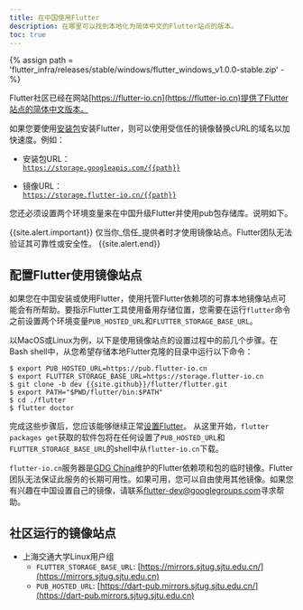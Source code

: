 ```yaml
---
title: 在中国使用Flutter
description: 在哪里可以找到本地化为简体中文的Flutter站点的版本。
toc: true
---
```


{% assign path = 'flutter_infra/releases/stable/windows/flutter_windows_v1.0.0-stable.zip' -%}

Flutter社区已经在网站[https://flutter-io.cn](https://flutter-io.cn)提供了Flutter站点的简体中文版本。

如果您要使用[安装包](/docs/development/tools/sdk/archive)安装Flutter，则可以使用受信任的镜像替换cURL的域名以加快速度。例如：

* 安装包URL：<br>
  [`https://storage.googleapis.com/{{path}}`](https://storage.googleapis.com/{{path}})

* 镜像URL：<br>
  [`https://storage.flutter-io.cn/{{path}}`](https://storage.flutter-io.cn/{{path}})

您还必须设置两个环境变量来在中国升级Flutter并使用pub包存储库。说明如下。

{{site.alert.important}}
  仅当你_信任_提供者时才使用镜像站点。Flutter团队无法验证其可靠性或安全性。
{{site.alert.end}}

## 配置Flutter使用镜像站点

如果您在中国安装或使用Flutter，使用托管Flutter依赖项的可靠本地镜像站点可能会有所帮助。要指示Flutter工具使用备用存储位置，您需要在运行`flutter`命令之前设置两个环境变量`PUB_HOSTED_URL`和`FLUTTER_STORAGE_BASE_URL`。

以MacOS或Linux为例，以下是使用镜像站点的设置过程中的前几个步骤。在Bash shell中，从您希望存储本地Flutter克隆的目录中运行以下命令：


```terminal
$ export PUB_HOSTED_URL=https://pub.flutter-io.cn
$ export FLUTTER_STORAGE_BASE_URL=https://storage.flutter-io.cn
$ git clone -b dev {{site.github}}/flutter/flutter.git
$ export PATH="$PWD/flutter/bin:$PATH"
$ cd ./flutter
$ flutter doctor
```

完成这些步骤后，您应该能够继续正常[设置Flutter](/docs/get-started/editor)。
从这里开始，`flutter packages get`获取的软件包将在任何设置了`PUB_HOSTED_URL`和`FLUTTER_STORAGE_BASE_URL`的shell中从`flutter-io.cn`下载。

`flutter-io.cn`服务器是[GDG China]()维护的Flutter依赖项和包的临时镜像。Flutter团队无法保证此服务的长期可用性。如果可用，您可以自由使用其他镜像。如果您有兴趣在中国设置自己的镜像，请联系[flutter-dev@googlegroups.com](mailto:flutter-dev@googlegroups.com)寻求帮助。

## 社区运行的镜像站点

* 上海交通大学Linux用户组
  * `FLUTTER_STORAGE_BASE_URL`: [https://mirrors.sjtug.sjtu.edu.cn/](https://mirrors.sjtug.sjtu.edu.cn)
  * `PUB_HOSTED_URL`: [https://dart-pub.mirrors.sjtug.sjtu.edu.cn/](https://dart-pub.mirrors.sjtug.sjtu.edu.cn)

